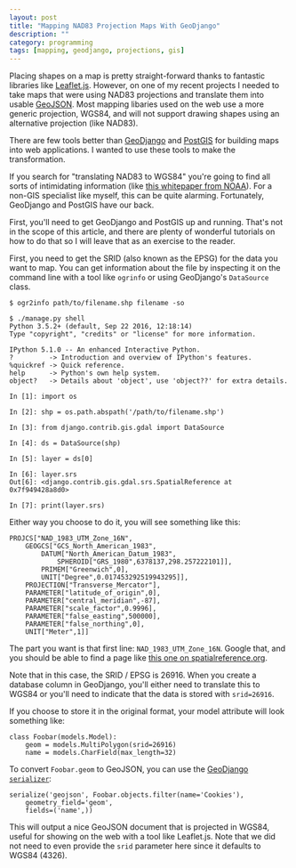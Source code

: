 ```yaml
---
layout: post
title: "Mapping NAD83 Projection Maps With GeoDjango"
description: ""
category: programming
tags: [mapping, geodjango, projections, gis]
---
```

Placing shapes on a map is pretty straight-forward thanks to fantastic libraries like [Leaflet.js](http://leafletjs.com/examples/quick-start/example-overlays.html).
However, on one of my recent projects I needed to take maps that were using
NAD83 projections and translate them into usable [GeoJSON](http://geojson.org/).
Most mapping libaries used on the web use a more generic projection, WGS84, and
will not support drawing shapes using an alternative projection (like NAD83).

There are few tools better than
[GeoDjango](https://docs.djangoproject.com/en/1.10/ref/contrib/gis/) and
[PostGIS](http://postgis.net/) for building maps into web applications. I wanted
to use these tools to make the transformation.

If you search for "translating NAD83 to WGS84" you're going to find all sorts of
intimidating information (like [this whitepaper from
NOAA](https://www.ngs.noaa.gov/CORS/Articles/WGS84NAD83.pdf)). For a non-GIS
specialist like myself, this can be quite alarming. Fortunately, GeoDjango and
PostGIS have our back.

First, you'll need to get GeoDjango and PostGIS up and running. That's not in
the scope of this article, and there are plenty of wonderful tutorials on how to
do that so I will leave that as an exercise to the reader.

First, you need to get the SRID (also known as the EPSG) for the data you want
to map. You can get information about the file by inspecting it on the command
line with a tool like `ogrinfo` or using GeoDjango's `DataSource` class.

```
$ ogr2info path/to/filename.shp filename -so
```

```
$ ./manage.py shell
Python 3.5.2+ (default, Sep 22 2016, 12:18:14) 
Type "copyright", "credits" or "license" for more information.

IPython 5.1.0 -- An enhanced Interactive Python.
?         -> Introduction and overview of IPython's features.
%quickref -> Quick reference.
help      -> Python's own help system.
object?   -> Details about 'object', use 'object??' for extra details.

In [1]: import os

In [2]: shp = os.path.abspath('/path/to/filename.shp')

In [3]: from django.contrib.gis.gdal import DataSource

In [4]: ds = DataSource(shp)

In [5]: layer = ds[0]

In [6]: layer.srs
Out[6]: <django.contrib.gis.gdal.srs.SpatialReference at 0x7f949428a8d0>

In [7]: print(layer.srs)
```

Either way you choose to do it, you will see something like this:

```
PROJCS["NAD_1983_UTM_Zone_16N",
    GEOGCS["GCS_North_American_1983",
        DATUM["North_American_Datum_1983",
            SPHEROID["GRS_1980",6378137,298.257222101]],
        PRIMEM["Greenwich",0],
        UNIT["Degree",0.017453292519943295]],
    PROJECTION["Transverse_Mercator"],
    PARAMETER["latitude_of_origin",0],
    PARAMETER["central_meridian",-87],
    PARAMETER["scale_factor",0.9996],
    PARAMETER["false_easting",500000],
    PARAMETER["false_northing",0],
    UNIT["Meter",1]]
```

The part you want is that first line: `NAD_1983_UTM_Zone_16N`. Google that,
and you should be able to find a page like [this one on
spatialreference.org](http://spatialreference.org/ref/epsg/nad83-utm-zone-16n/).

Note that in this case, the SRID / EPSG is 26916. When you create a database
column in GeoDjango, you'll either need to translate this to WGS84 or you'll
need to indicate that the data is stored with `srid=26916`.

If you choose to store it in the original format, your model attribute will
look something like:

```
class Foobar(models.Model):
    geom = models.MultiPolygon(srid=26916)
    name = models.CharField(max_length=32)
```

To convert `Foobar.geom` to GeoJSON, you can use the [GeoDjango
`serializer`](https://docs.djangoproject.com/en/1.10/ref/contrib/gis/serializers/):

```
serialize('geojson', Foobar.objects.filter(name='Cookies'),
    geometry_field='geom',
    fields=('name',))
```

This will output a nice GeoJSON document that is projected in WGS84, useful for
showing on the web with a tool like Leaflet.js. Note that we did not need to
even provide the `srid` parameter here since it defaults to WGS84 (4326).
